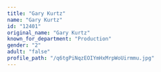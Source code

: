 ```yaml
---
title: "Gary Kurtz"
name: "Gary Kurtz"
id: "12401"
original_name: "Gary Kurtz"
known_for_department: "Production"
gender: "2"
adult: "false"
profile_path: "/q6tgPiNqzEOIYmHxMrpWoUirmmu.jpg"
---
```

